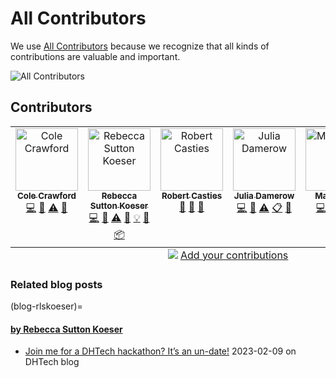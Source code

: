 # All Contributors

We use [All Contributors](https://allcontributors.org/) because we recognize that all kinds of contributions are valuable and important.

<!-- ALL-CONTRIBUTORS-BADGE:START - Do not remove or modify this section -->
![All Contributors](https://img.shields.io/github/all-contributors/dh-tech/undate-python?color=ee8449&style=flat-square)
<!-- ALL-CONTRIBUTORS-BADGE:END -->

## Contributors 

<!-- ALL-CONTRIBUTORS-LIST:START - Do not remove or modify this section -->
<!-- prettier-ignore-start -->
<!-- markdownlint-disable -->
<table>
  <tbody>
    <tr>
      <td align="center" valign="top" width="14.28%"><a href="https://github.com/ColeDCrawford"><img src="https://avatars.githubusercontent.com/u/16374762?v=4?s=100" width="100px;" alt="Cole Crawford"/><br /><sub><b>Cole Crawford</b></sub></a><br /><a href="https://github.com/dh-tech/undate-python/commits?author=ColeDCrawford" title="Code">💻</a> <a href="https://github.com/dh-tech/undate-python/pulls?q=is%3Apr+reviewed-by%3AColeDCrawford" title="Reviewed Pull Requests">👀</a> <a href="https://github.com/dh-tech/undate-python/commits?author=ColeDCrawford" title="Tests">⚠️</a> <a href="#ideas-ColeDCrawford" title="Ideas, Planning, & Feedback">🤔</a></td>
      <td align="center" valign="top" width="14.28%"><a href="http://rlskoeser.github.io"><img src="https://avatars.githubusercontent.com/u/691231?v=4?s=100" width="100px;" alt="Rebecca Sutton Koeser"/><br /><sub><b>Rebecca Sutton Koeser</b></sub></a><br /><a href="https://github.com/dh-tech/undate-python/commits?author=rlskoeser" title="Code">💻</a> <a href="https://github.com/dh-tech/undate-python/pulls?q=is%3Apr+reviewed-by%3Arlskoeser" title="Reviewed Pull Requests">👀</a> <a href="https://github.com/dh-tech/undate-python/commits?author=rlskoeser" title="Tests">⚠️</a> <a href="#blog-rlskoeser" title="Blogposts">📝</a> <a href="#example-rlskoeser" title="Examples">💡</a> <a href="https://github.com/dh-tech/undate-python/commits?author=rlskoeser" title="Documentation">📖</a> <a href="#platform-rlskoeser" title="Packaging/porting to new platform">📦</a></td>
      <td align="center" valign="top" width="14.28%"><a href="https://github.com/robcast"><img src="https://avatars.githubusercontent.com/u/1488847?v=4?s=100" width="100px;" alt="Robert Casties"/><br /><sub><b>Robert Casties</b></sub></a><br /><a href="#data-robcast" title="Data">🔣</a> <a href="#ideas-robcast" title="Ideas, Planning, & Feedback">🤔</a> <a href="https://github.com/dh-tech/undate-python/pulls?q=is%3Apr+reviewed-by%3Arobcast" title="Reviewed Pull Requests">👀</a></td>
      <td align="center" valign="top" width="14.28%"><a href="https://github.com/jdamerow"><img src="https://avatars.githubusercontent.com/u/8881141?v=4?s=100" width="100px;" alt="Julia Damerow"/><br /><sub><b>Julia Damerow</b></sub></a><br /><a href="https://github.com/dh-tech/undate-python/commits?author=jdamerow" title="Code">💻</a> <a href="https://github.com/dh-tech/undate-python/pulls?q=is%3Apr+reviewed-by%3Ajdamerow" title="Reviewed Pull Requests">👀</a> <a href="https://github.com/dh-tech/undate-python/commits?author=jdamerow" title="Tests">⚠️</a> <a href="#eventOrganizing-jdamerow" title="Event Organizing">📋</a> <a href="#ideas-jdamerow" title="Ideas, Planning, & Feedback">🤔</a></td>
      <td align="center" valign="top" width="14.28%"><a href="https://github.com/maltevogl"><img src="https://avatars.githubusercontent.com/u/20907912?v=4?s=100" width="100px;" alt="Malte Vogl"/><br /><sub><b>Malte Vogl</b></sub></a><br /><a href="https://github.com/dh-tech/undate-python/commits?author=maltevogl" title="Code">💻</a> <a href="https://github.com/dh-tech/undate-python/pulls?q=is%3Apr+reviewed-by%3Amaltevogl" title="Reviewed Pull Requests">👀</a> <a href="https://github.com/dh-tech/undate-python/commits?author=maltevogl" title="Tests">⚠️</a> <a href="https://github.com/dh-tech/undate-python/commits?author=maltevogl" title="Documentation">📖</a></td>
      <td align="center" valign="top" width="14.28%"><a href="http://taylorarnold.org"><img src="https://avatars.githubusercontent.com/u/5752184?v=4?s=100" width="100px;" alt="Taylor Arnold"/><br /><sub><b>Taylor Arnold</b></sub></a><br /><a href="https://github.com/dh-tech/undate-python/pulls?q=is%3Apr+reviewed-by%3Ataylor-arnold" title="Reviewed Pull Requests">👀</a> <a href="#ideas-taylor-arnold" title="Ideas, Planning, & Feedback">🤔</a></td>
    </tr>
  </tbody>
  <tfoot>
    <tr>
      <td align="center" size="13px" colspan="7">
        <img src="https://raw.githubusercontent.com/all-contributors/all-contributors-cli/1b8533af435da9854653492b1327a23a4dbd0a10/assets/logo-small.svg">
          <a href="https://all-contributors.js.org/docs/en/bot/usage">Add your contributions</a>
        </img>
      </td>
    </tr>
  </tfoot>
</table>

<!-- markdownlint-restore -->
<!-- prettier-ignore-end -->

<!-- ALL-CONTRIBUTORS-LIST:END -->
<!-- prettier-ignore-start -->
<!-- markdownlint-disable -->

<!-- markdownlint-restore -->
<!-- prettier-ignore-end -->

<!-- ALL-CONTRIBUTORS-LIST:END -->

### Related blog posts

(blog-rlskoeser)=
#### [by Rebecca Sutton Koeser](#blog-rlskoeser)
  - [Join me for a DHTech hackathon? It’s an un-date!](https://dh-tech.github.io/blog/2023-02-09-hackathon-summary/) 2023-02-09 on DHTech blog 
